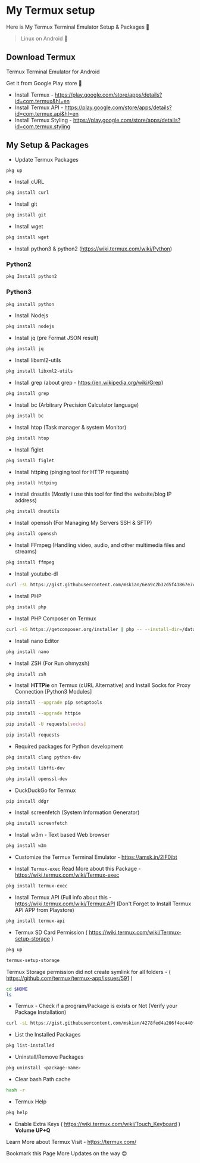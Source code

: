 # My Termux setup

Here is My Termux Terminal Emulator Setup &amp; Packages 🔖

> Linux on Android 💯

## Download Termux

Termux Terminal Emulator for Android

Get it from Google Play store 💯

- Install Termux - <https://play.google.com/store/apps/details?id=com.termux&hl=en>
- Install Termux API  - <https://play.google.com/store/apps/details?id=com.termux.api&hl=en>
- Install Termux Styling - <https://play.google.com/store/apps/details?id=com.termux.styling>

## My Setup & Packages

- Update Termux Packages

```bash
pkg up
```

- Install cURL

```bash
pkg install curl
```

- Install git

```bash
pkg install git
```

- Install wget

```bash
pkg install wget
```

- Install python3 & python2 (<https://wiki.termux.com/wiki/Python>)

### Python2

```bash
pkg Install python2
```

### Python3

```bash
pkg install python
```

- Install Nodejs

```bash
pkg install nodejs
```

- Install jq (pre Format JSON result)

```bash
pkg install jq
```

- Install libxml2-utils

```bash
pkg install libxml2-utils
```

- Install grep (about grep - <https://en.wikipedia.org/wiki/Grep>)

```bash
pkg install grep
```

- Install bc (Arbitrary Precision Calculator language)

```bash
pkg install bc
```

- Install htop (Task manager & system Monitor)

```bash
pkg install htop
```

- Install figlet

```bash
pkg install figlet
```

- Install httping (pinging tool for HTTP requests)

```bash
pkg install httping
```

- install dnsutils (Mostly i use this tool for find the website/blog IP address)

```bash
pkg install dnsutils
```

- Install openssh (For Managing My Servers SSH & SFTP)

```bash
pkg install openssh
```

- Install FFmpeg (Handling video, audio, and other multimedia files and streams)

```bash
pkg install ffmpeg
```

- Install youtube-dl

```bash
curl -sL https://gist.githubusercontent.com/mskian/6ea9c2b32d5f41867e7cafc88d1b26d5/raw/youtube-dl.sh | bash
```

- Install PHP

```bash
pkg install php
```

- Install PHP Composer on Termux

```bash
curl -sS https://getcomposer.org/installer | php -- --install-dir=/data/data/com.termux/files/usr/bin --filename=composer
```

- Install nano Editor

```bash
pkg install nano
```

- Install ZSH (For Run ohmyzsh)

```bash
pkg install zsh
```

- Install **HTTPie** on Termux (cURL Alternative) and Install Socks for Proxy Connection [Python3 Modules]

```bash
pip install --upgrade pip setuptools
```

```bash
pip install --upgrade httpie
```

```bash
pip install -U requests[socks]
```

```bash
pip install requests
```

- Required packages for Python development

```bash
pkg install clang python-dev
```

```bash
pkg install libffi-dev
```

```bash
pkg install openssl-dev
```

- DuckDuckGo for Termux

```bash
pip install ddgr
```

- Install screenfetch (System Information Generator)

```bash
pkg install screenfetch
```

- Install w3m - Text based Web browser

```bash
pkg install w3m
```

- Customize the Termux Terminal Emulator - <https://amsk.in/2IF0ibt>

- Install `Termux-exec` Read More about this Package - <https://wiki.termux.com/wiki/Termux-exec>

```bash
pkg install termux-exec
```

- Install Termux API (Full info about this - <https://wiki.termux.com/wiki/Termux:API> (Don't Forget to Install Termux API APP from Playstore)

```bash
pkg install termux-api
```

- Termux SD Card Permission ( <https://wiki.termux.com/wiki/Termux-setup-storage> )

```bash
pkg up
```

```bash
termux-setup-storage
```

Termux Storage permission did not create symlink for all folders - ( <https://github.com/termux/termux-app/issues/591> )

```bash
cd $HOME
ls
```

- Termux - Check if a program/Package is exists or Not (Verify your Package Installation)

```bash
curl -sL https://gist.githubusercontent.com/mskian/4278fed4a206f4ec440f0dd512d4540b/raw/package.sh | bash
```

- List the Installed Packages

```bash
pkg list-installed
```

- Uninstall/Remove Packages

```bash
pkg uninstall <package-name>
```

- Clear bash Path cache

```bash
hash -r
```

- Termux Help

```bash
pkg help
```

- Enable Extra Keys ( <https://wiki.termux.com/wiki/Touch_Keyboard> ) **Volume UP+Q**

Learn More about Termux Visit - <https://termux.com/>

Bookmark this Page More Updates on the way 😊
